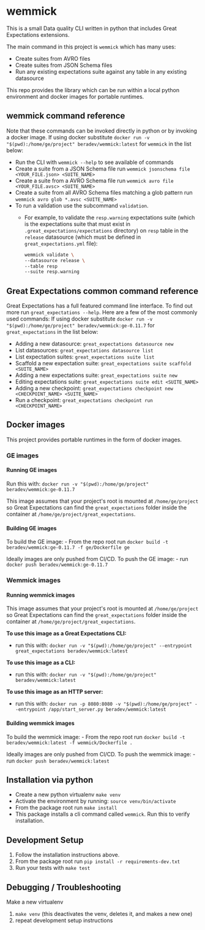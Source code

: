 # wemmick

This is a small Data quality CLI written in python that includes Great Expectations extensions.

The main command in this project is `wemmick` which has many uses:

- Create suites from AVRO files
- Create suites from JSON Schema files
- Run any existing expectations suite against any table in any existing datasource

This repo provides the library which can be run within a local python environment and docker images for portable runtimes.

## wemmick command reference

Note that these commands can be invoked directly in python or by invoking a docker image.
If using docker substitute `docker run -v "$(pwd):/home/ge/project" beradev/wemmick:latest` for `wemmick` in the list below:

- Run the CLI with `wemmick --help` to see available of commands
- Create a suite from a JSON Schema file run `wemmick jsonschema file <YOUR_FILE.json> <SUITE_NAME>`
- Create a suite from a AVRO Schema file run `wemmick avro file <YOUR_FILE.avsc> <SUITE_NAME>`
- Create a suite from all AVRO Schema files matching a glob pattern run `wemmick avro glob *.avsc <SUITE_NAME>`
- To run a validation use the subcommand `validation`.
  - For example, to validate the `resp.warning` expectations suite (which is the expectations suite that must exist in `.great_expectations/expectations` directory) on `resp` table in the `release` datasource (which must be defined in `great_expectations.yml` file):

    ```bash
    wemmick validate \
    --datasource release \
    --table resp
    --suite resp.warning
    ```

## Great Expectations common command reference

Great Expectations has a full featured command line interface.
To find out more run `great_expectations --help`. Here are a few of the most commonly used commands:
If using docker substitute `docker run -v "$(pwd):/home/ge/project" beradev/wemmick:ge-0.11.7` for `great_expectations` in the list below:

- Adding a new datasource: `great_expectations datasource new`
- List datasources: `great_expectations datasource list`
- List expectation suites: `great_expectations suite list`
- Scaffold a new expectation suite: `great_expectations suite scaffold <SUITE_NAME>`
- Adding a new expectations suite: `great_expectations suite new`
- Editing expectations suite: `great_expectations suite edit <SUITE_NAME>`
- Adding a new checkpoint: `great_expectations checkpoint new <CHECKPOINT_NAME> <SUITE_NAME>`
- Run a checkpoint: `great_expectations checkpoint run <CHECKPOINT_NAME>`

## Docker images

This project provides portable runtimes in the form of docker images.

### GE images

#### Running GE images

Run this with: `docker run -v "$(pwd):/home/ge/project" beradev/wemmick:ge-0.11.7`

This image assumes that your project's root is mounted at `/home/ge/project` so Great Expectations can find the `great_expectations` folder inside the container at `/home/ge/project/great_expectations`.

#### Building GE images

To build the GE image:
    - From the repo root run `docker build -t beradev/wemmick:ge-0.11.7 -f ge/Dockerfile ge`

Ideally images are only pushed from CI/CD.
To push the GE image:
    - run `docker push beradev/wemmick:ge-0.11.7`

### Wemmick images

#### Running wemmick images

This image assumes that your project's root is mounted at `/home/ge/project` so Great Expectations can find the `great_expectations` folder inside the container at `/home/ge/project/great_expectations`.

**To use this image as a Great Expectations CLI:**
- run this with: `docker run -v "$(pwd):/home/ge/project" --entrypoint great_expectations beradev/wemmick:latest`

**To use this image as a CLI:**
- run this with: `docker run -v "$(pwd):/home/ge/project" beradev/wemmick:latest`

**To use this image as an HTTP server:**
- run this with: `docker run -p 8080:8080 -v "$(pwd):/home/ge/project" --entrypoint /app/start_server.py beradev/wemmick:latest`

#### Building wemmick images

To build the wemmick image:
    - From the repo root run `docker build -t beradev/wemmick:latest -f wemmick/Dockerfile .`

Ideally images are only pushed from CI/CD.
To push the wemmick image:
    - run `docker push beradev/wemmick:latest`

## Installation via python

- Create a new python virtualenv `make venv`
- Activate the environment by running: `source venv/bin/activate`
- From the package root run `make install`
- This package installs a cli command called `wemmick`. Run this to verify installation.

## Development Setup

1. Follow the installation instructions above.
2. From the package root run `pip install -r requirements-dev.txt`
3. Run your tests with `make test`

## Debugging / Troubleshooting

Make a new virtualenv

1. `make venv` (this deactivates the venv, deletes it, and makes a new one)
2. repeat development setup instructions
